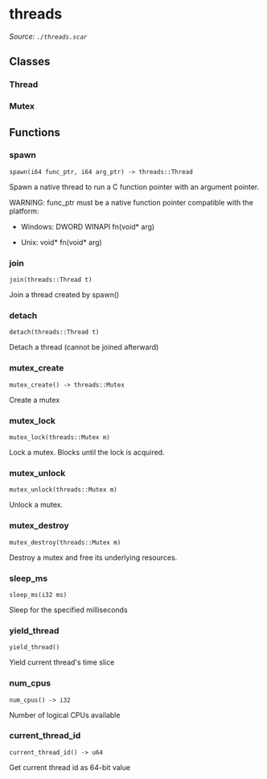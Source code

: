 # threads

*Source: `./threads.scar`*

## Classes

### Thread

### Mutex


## Functions

### spawn

`spawn(i64 func_ptr, i64 arg_ptr) -> threads::Thread`

Spawn a native thread to run a C function pointer with an argument pointer.

WARNING: func_ptr must be a native function pointer compatible with the platform:

- Windows: DWORD WINAPI fn(void* arg)

- Unix:    void* fn(void* arg)


### join

`join(threads::Thread t)`

Join a thread created by spawn()

### detach

`detach(threads::Thread t)`

Detach a thread (cannot be joined afterward)

### mutex_create

`mutex_create() -> threads::Mutex`

Create a mutex

### mutex_lock

`mutex_lock(threads::Mutex m)`

Lock a mutex. Blocks until the lock is acquired.

### mutex_unlock

`mutex_unlock(threads::Mutex m)`

Unlock a mutex.

### mutex_destroy

`mutex_destroy(threads::Mutex m)`

Destroy a mutex and free its underlying resources.

### sleep_ms

`sleep_ms(i32 ms)`

Sleep for the specified milliseconds

### yield_thread

`yield_thread()`

Yield current thread's time slice

### num_cpus

`num_cpus() -> i32`

Number of logical CPUs available

### current_thread_id

`current_thread_id() -> u64`

Get current thread id as 64-bit value

